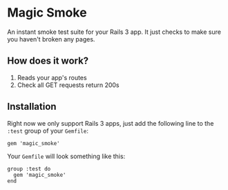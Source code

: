 Magic Smoke
===========

An instant smoke test suite for your Rails 3 app. It just checks to make sure you haven't broken any pages.

How does it work?
-----------------

1. Reads your app's routes
2. Check all GET requests return 200s

Installation
------------

Right now we only support Rails 3 apps, just add the following line to the `:test` group of your `Gemfile`:

    gem 'magic_smoke'

Your `Gemfile` will look something like this:

    group :test do
      gem 'magic_smoke'
    end

